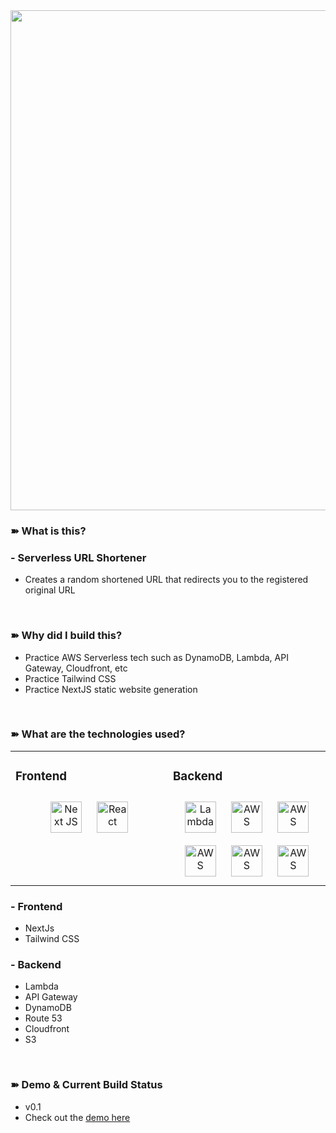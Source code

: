 <div align="center">
  <img src="https://i.imgur.com/HjjhqXv.png" width="800"/>
  </div>

### ➽ What is this?
### - Serverless URL Shortener
- Creates a random shortened URL that redirects you to the registered original URL  
<br/>

### ➽ Why did I build this?  
- Practice AWS Serverless tech such as DynamoDB, Lambda, API Gateway, Cloudfront, etc  
- Practice Tailwind CSS  
- Practice NextJS static website generation  
<br/>  


### ➽ What are the technologies used?
<table><tr><td valign="top" width="50%">

### Frontend  
<div align="center">   
<img style="margin: 10px" src="https://external-content.duckduckgo.com/iu/?u=https%3A%2F%2Ftse1.mm.bing.net%2Fth%3Fid%3DOIP.0QllFvplOYzuYSl2Dw47SAHaHa%26pid%3DApi&f=1" alt="Next JS" height="50" />  
  <img style="margin: 10px" src="https://symbols.getvecta.com/stencil_97/3_tailwind-css-icon.43c02f69bf.png" alt="React" height="50" /> 
</div>

</td><td valign="top" width="50%">

### Backend  
<div align="center">  
<img style="margin: 10px" src="https://www.developmentlabs.com/wp-content/uploads/2018/03/AWSLambda.png" alt="Lambda" height="50" />  
<img style="margin: 10px" src="https://snaplogic-h.s3.amazonaws.com/uploads/snap/image/122/Amazon-DynamoDB-1438723482.png" alt="AWS" height="50" />  
<img style="margin: 10px" src="https://www.quantilus.com/wp-content/uploads/2018/01/aws-api-gateway-icon.png" alt="AWS" height="50" />  
  <img style="margin: 10px" src="https://cdn2.iconfinder.com/data/icons/amazon-aws-stencils/100/Storage__Content_Delivery_Amazon_CloudFront-512.png" alt="AWS" height="50" />  
<img style="margin: 10px" src="https://support.blueconic.com/hc/article_attachments/115009897985/preview.png" alt="AWS" height="50" />  
<img style="margin: 10px" src="https://cloudpack.media/wp-content/uploads/2020/01/icon_AWS-Route53.png" alt="AWS" height="50" />  
</div>

</td>
</tr>
</table>  

### - Frontend
- NextJs
- Tailwind CSS

### - Backend
- Lambda
- API Gateway
- DynamoDB
- Route 53
- Cloudfront
- S3

<br/>  

### ➽ Demo & Current Build Status
- v0.1
- Check out the [demo here](https://tinyurl.forestparkdev.ca/)
